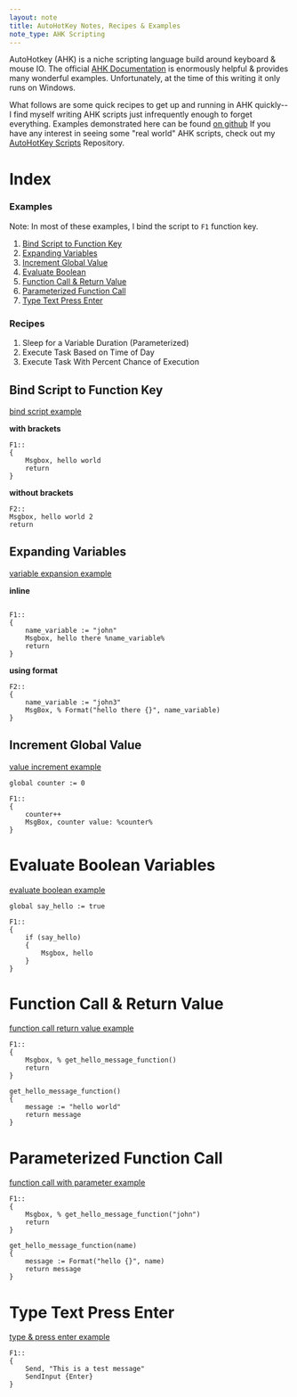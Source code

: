 ```yaml
---
layout: note
title: AutoHotKey Notes, Recipes & Examples
note_type: AHK Scripting
---
```


AutoHotkey (AHK) is a niche scripting language build around keyboard & mouse IO. The official [AHK Documentation](https://www.autohotkey.com/docs/AutoHotkey.htm) 
is enormously helpful & provides many wonderful examples. Unfortunately, at the time of this writing it only runs on Windows.

What follows are some quick recipes to get up and running in AHK quickly--I find myself writing AHK scripts just infrequently 
enough to forget everything. Examples demonstrated here can be found [on github](https://github.com/johnsosoka/code-examples/tree/main/ahk/ahk-recipes-examples)
If you have any interest in seeing some "real world" AHK scripts, check out my [AutoHotKey Scripts](https://github.com/johnsosoka/ahk-scripts) 
Repository.

# Index

### Examples

Note: In most of these examples, I bind the script to `F1` function key.

1. [Bind Script to Function Key](#bind-script-to-function-key)
2. [Expanding Variables](#expanding-variables)
3. [Increment Global Value](#increment-global-value)
4. [Evaluate Boolean](#evaluate-boolean-variables)
5. [Function Call & Return Value](#function-call--return-value)
6. [Parameterized Function Call](#parameterized-function-call)
7. [Type Text Press Enter](#type-text-press-enter)

### Recipes
1. Sleep for a Variable Duration (Parameterized)
2. Execute Task Based on Time of Day
3. Execute Task With Percent Chance of Execution

## Bind Script to Function Key
[bind script example](https://github.com/johnsosoka/code-examples/blob/main/ahk/ahk-recipes-examples/001-bind-script-to-key.ahk)

**with brackets**
```
F1::
{
    Msgbox, hello world
    return
}
```

**without brackets**
```
F2::
Msgbox, hello world 2
return
```

## Expanding Variables
[variable expansion example](https://github.com/johnsosoka/code-examples/blob/main/ahk/ahk-recipes-examples/002-expand-variable.ahk)

**inline**
```

F1::
{
    name_variable := "john"
    Msgbox, hello there %name_variable%
    return
}
```

**using format**
``` 
F2::
{
    name_variable := "john3"
    MsgBox, % Format("hello there {}", name_variable)
}
```

## Increment Global Value
[value increment example](https://github.com/johnsosoka/code-examples/blob/main/ahk/ahk-recipes-examples/003-increment-global-value.ahk)

```
global counter := 0

F1::
{
    counter++
    MsgBox, counter value: %counter%
}
```

# Evaluate Boolean Variables
[evaluate boolean example](https://github.com/johnsosoka/code-examples/blob/main/ahk/ahk-recipes-examples/004-evaluate-boolean-values.ahk)

```
global say_hello := true

F1::
{
    if (say_hello)
    {
        Msgbox, hello
    }
}
```

# Function Call & Return Value
[function call return value example](https://github.com/johnsosoka/code-examples/blob/main/ahk/ahk-recipes-examples/005-function-call-return-value.ahk)

``` 
F1::
{
    Msgbox, % get_hello_message_function()
    return
}

get_hello_message_function()
{
    message := "hello world"
    return message
}
```

# Parameterized Function Call
[function call with parameter example](https://github.com/johnsosoka/code-examples/blob/main/ahk/ahk-recipes-examples/006-function-call-with-parameter.ahk)

```
F1::
{
    Msgbox, % get_hello_message_function("john")
    return
}

get_hello_message_function(name)
{
    message := Format("hello {}", name)
    return message
}
```

# Type Text Press Enter
[type & press enter example](https://github.com/johnsosoka/code-examples/blob/main/ahk/ahk-recipes-examples/007-type-some-text-hit-enter.ahk)

``` 
F1::
{
    Send, "This is a test message"
    SendInput {Enter}
}
```